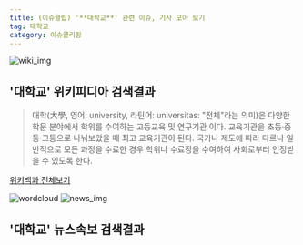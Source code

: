 ```yaml
---
title: (이슈클립) '**대학교**' 관련 이슈, 기사 모아 보기
tag: 대학교
category: 이슈클리핑
---
```

![wiki_img](https://user-images.githubusercontent.com/42597476/44503234-41136a80-a6d0-11e8-9071-6fc6418eafe4.png)
## **'**대학교**'** 위키피디아 검색결과
>대학(大學, 영어: university, 라틴어: universitas: "전체"라는 의미)은 다양한 학문 분야에서 학위를 수여하는 고등교육 및 연구기관 이다. 교육기관을 초등·중등·고등으로 나눠보았을 때 최고 교육기관이 된다. 국가나 제도에 따라 다르나 일반적으로 모든 과정을 수료한 경우 학위나 수료장을 수여하여 사회로부터 인정받을 수 있도록 한다.

<a href="https://ko.wikipedia.org/wiki/대학교" target="_blank">위키백과 전체보기</a>

![wordcloud](https://s3.ap-northeast-2.amazonaws.com/lyrics101-wordcloud/2018-09-26-1537941074.png)
![news_img](https://user-images.githubusercontent.com/42597476/44507050-1206f400-a6e4-11e8-8d98-7ffbfebb353f.png)
## **'**대학교**'** 뉴스속보 검색결과

